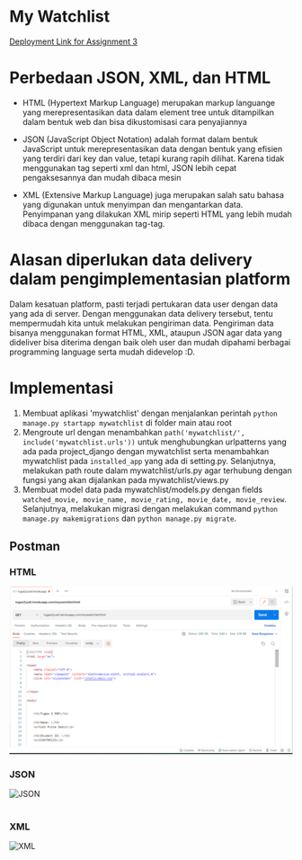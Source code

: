 # My Watchlist
[Deployment Link for Assignment 3](http://tugas2yudi.herokuapp.com/mywatchlist/)

# Perbedaan JSON, XML, dan HTML
* HTML (Hypertext Markup Language) merupakan markup languange yang merepresentasikan data dalam element tree untuk ditampilkan dalam bentuk web dan bisa dikustomisasi cara penyajiannya

* JSON (JavaScript Object Notation) adalah format dalam bentuk JavaScript untuk merepresentasikan data dengan bentuk yang efisien yang terdiri dari key dan value, tetapi kurang rapih dilihat. Karena tidak menggunakan tag seperti xml dan html, JSON lebih cepat pengaksesannya dan mudah dibaca mesin

* XML (Extensive Markup Language) juga merupakan salah satu bahasa yang digunakan untuk menyimpan dan mengantarkan data. Penyimpanan yang dilakukan XML mirip seperti HTML yang lebih mudah dibaca dengan menggunakan tag-tag.

# Alasan diperlukan data delivery dalam pengimplementasian platform
Dalam kesatuan platform, pasti terjadi pertukaran data user dengan data yang ada di server. Dengan menggunakan data delivery tersebut, tentu mempermudah kita untuk melakukan pengiriman data. Pengiriman data bisanya menggunakan format HTML, XML, ataupun JSON agar data yang dideliver bisa diterima dengan baik oleh user dan mudah dipahami berbagai programming language serta mudah didevelop :D.

# Implementasi
1. Membuat aplikasi 'mywatchlist' dengan menjalankan perintah `python manage.py startapp mywatchlist` di folder main atau root
2. Mengroute url dengan menambahkan `path('mywatchlist/', include('mywatchlist.urls'))` untuk menghubungkan urlpatterns yang ada pada project_django dengan mywatchlist serta menambahkan mywatchlist pada `installed_app` yang ada di setting.py. Selanjutnya, melakukan path route dalam mywatchlist/urls.py agar terhubung dengan fungsi yang akan dijalankan pada mywatchlist/views.py
3. Membuat model data pada mywatchlist/models.py dengan fields `watched_movie, movie_name, movie_rating, movie_date, movie_review`. Selanjutnya, melakukan migrasi dengan melakukan command `python manage.py makemigrations` dan `python manage.py migrate`.

## Postman
### HTML
![HTML]("../../static/mywatch_html.png?raw=true")

### JSON
![JSON]("../static/mywatch_json.png?raw=true")
<br/><br/>

### XML
![XML]("../static/mywatch_xml.png?raw=true")
<br/><br/>
